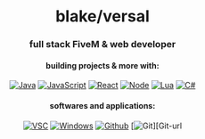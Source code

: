 <h1 align="center">blake/versal</h1>
<h3 align="center">full stack FiveM & web developer</h3>

<h4 align="center">building projects & more with:</h4>

<div align="center">
  
  <a href="">[![Java][Java.com]][Java-url] [![JavaScript][JavaScript.com]][JavaScript-url] [![React][React.js]][React-url] [![Node][Node.js]][Node-url] [![Lua][Lua.org]][Lua-url] [![C#][Csharp.com]][Csharp-url]</a>
  
  </div>

<h4 align="center">softwares and applications:</h4>

<div align="center">

  <a href="">[![VSC][VSC.com]][VSC-url] [![Windows][Windows.com]][Windows-url] [![Github][Github.com]][Github-url] [![Git][Git.com]][Git-url
  
   </div>
  
[React.js]: https://img.shields.io/badge/React-20232A?style=for-the-badge&logo=react&logoColor=61DAFB
[React-url]: https://reactjs.org/
[JavaScript.com]: https://img.shields.io/badge/javascript-%23323330.svg?style=for-the-badge&logo=javascript&logoColor=%23F7DF1E
[JavaScript-url]: https://www.javascript.com/
[Java.com]: https://img.shields.io/badge/java-%23ED8B00.svg?style=for-the-badge&logo=java&logoColor=white
[Java-url]: https://www.java.com/en/
[Lua.org]: https://img.shields.io/badge/lua-%232C2D72.svg?style=for-the-badge&logo=lua&logoColor=white
[Lua-url]: https://lua.org/
[Csharp.com]: https://img.shields.io/badge/c%23-%23239120.svg?style=for-the-badge&logo=c-sharp&logoColor=white
[Csharp-url]: https//https://dotnet.microsoft.com/en-us/languages/csharp
[Node.js]: https://img.shields.io/badge/node.js-6DA55F?style=for-the-badge&logo=node.js&logoColor=white
[Node-url]: https://nodejs.org/en/
[VSC.com]: https://img.shields.io/badge/Visual%20Studio%20Code-0078d7.svg?style=for-the-badge&logo=visual-studio-code&logoColor=white
[VSC-url]: https://code.visualstudio.com/
[Ubuntu.com]: https://img.shields.io/badge/Ubuntu-E95420?style=for-the-badge&logo=ubuntu&logoColor=white
[Ubuntu-url]: https://ubuntu.com/
[Linux.com]: https://img.shields.io/badge/Linux-FCC624?style=for-the-badge&logo=linux&logoColor=black
[Linux-url]: https://www.linux.org/
[WSL.com]: https://img.shields.io/badge/-WSL-blueviolet?style=for-the-badge&logo=Ubuntu
[WSL-url]: https://ubuntu.com/wsl
[Github.com]: https://img.shields.io/badge/github_desktop-blueviolet.svg?style=for-the-badge&logo=github&logoColor=white
[Github-url]: https://desktop.github.com/
[Git.com]: https://img.shields.io/badge/git-%23F05033.svg?style=for-the-badge&logo=git&logoColor=white
[Git-url]: https://git-scm.com/
[Docker.com]: https://img.shields.io/badge/docker-%230db7ed.svg?style=for-the-badge&logo=docker&logoColor=white
[Docker-url]: https://www.docker.com/
[Windows.com]: https://img.shields.io/badge/Microsoft-0078D4?style=for-the-badge&logo=microsoft&logoColor=white
[Windows-url]: https://www.microsoft.com/en-us/windows/?r=1

  

